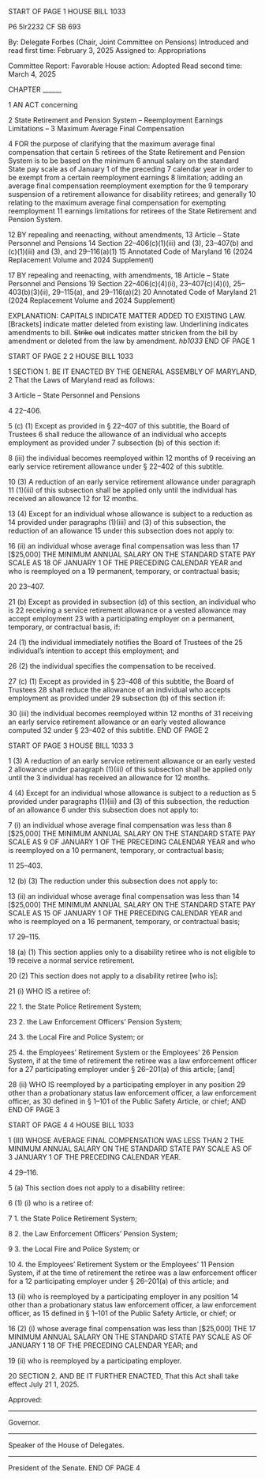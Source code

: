 START OF PAGE 1
HOUSE BILL 1033

P6 5lr2232
CF SB 693

By: Delegate Forbes (Chair, Joint Committee on Pensions)
Introduced and read first time: February 3, 2025
Assigned to: Appropriations

Committee Report: Favorable
House action: Adopted
Read second time: March 4, 2025

CHAPTER ______

1 AN ACT concerning

2 State Retirement and Pension System – Reemployment Earnings Limitations –
3 Maximum Average Final Compensation

4 FOR the purpose of clarifying that the maximum average final compensation that certain
5 retirees of the State Retirement and Pension System is to be based on the minimum
6 annual salary on the standard State pay scale as of January 1 of the preceding
7 calendar year in order to be exempt from a certain reemployment earnings
8 limitation; adding an average final compensation reemployment exemption for the
9 temporary suspension of a retirement allowance for disability retirees; and generally
10 relating to the maximum average final compensation for exempting reemployment
11 earnings limitations for retirees of the State Retirement and Pension System.

12 BY repealing and reenacting, without amendments,
13 Article – State Personnel and Pensions
14 Section 22–406(c)(1)(iii) and (3), 23–407(b) and (c)(1)(iii) and (3), and 29–116(a)(1)
15 Annotated Code of Maryland
16 (2024 Replacement Volume and 2024 Supplement)

17 BY repealing and reenacting, with amendments,
18 Article – State Personnel and Pensions
19 Section 22–406(c)(4)(ii), 23–407(c)(4)(i), 25–403(b)(3)(ii), 29–115(a), and 29–116(a)(2)
20 Annotated Code of Maryland
21 (2024 Replacement Volume and 2024 Supplement)

EXPLANATION: CAPITALS INDICATE MATTER ADDED TO EXISTING LAW.
[Brackets] indicate matter deleted from existing law.
Underlining indicates amendments to bill.
~~Strike~~ ~~out~~ indicates matter stricken from the bill by amendment or deleted from the law by
amendment. *hb1033*
END OF PAGE 1

START OF PAGE 2
2 HOUSE BILL 1033

1 SECTION 1. BE IT ENACTED BY THE GENERAL ASSEMBLY OF MARYLAND,
2 That the Laws of Maryland read as follows:

3 Article – State Personnel and Pensions

4 22–406.

5 (c) (1) Except as provided in § 22–407 of this subtitle, the Board of Trustees
6 shall reduce the allowance of an individual who accepts employment as provided under
7 subsection (b) of this section if:

8 (iii) the individual becomes reemployed within 12 months of
9 receiving an early service retirement allowance under § 22–402 of this subtitle.

10 (3) A reduction of an early service retirement allowance under paragraph
11 (1)(iii) of this subsection shall be applied only until the individual has received an allowance
12 for 12 months.

13 (4) Except for an individual whose allowance is subject to a reduction as
14 provided under paragraphs (1)(iii) and (3) of this subsection, the reduction of an allowance
15 under this subsection does not apply to:

16 (ii) an individual whose average final compensation was less than
17 [$25,000] THE MINIMUM ANNUAL SALARY ON THE STANDARD STATE PAY SCALE AS
18 OF JANUARY 1 OF THE PRECEDING CALENDAR YEAR and who is reemployed on a
19 permanent, temporary, or contractual basis;

20 23–407.

21 (b) Except as provided in subsection (d) of this section, an individual who is
22 receiving a service retirement allowance or a vested allowance may accept employment
23 with a participating employer on a permanent, temporary, or contractual basis, if:

24 (1) the individual immediately notifies the Board of Trustees of the
25 individual’s intention to accept this employment; and

26 (2) the individual specifies the compensation to be received.

27 (c) (1) Except as provided in § 23–408 of this subtitle, the Board of Trustees
28 shall reduce the allowance of an individual who accepts employment as provided under
29 subsection (b) of this section if:

30 (iii) the individual becomes reemployed within 12 months of
31 receiving an early service retirement allowance or an early vested allowance computed
32 under § 23–402 of this subtitle.
END OF PAGE 2

START OF PAGE 3
HOUSE BILL 1033 3

1 (3) A reduction of an early service retirement allowance or an early vested
2 allowance under paragraph (1)(iii) of this subsection shall be applied only until the
3 individual has received an allowance for 12 months.

4 (4) Except for an individual whose allowance is subject to a reduction as
5 provided under paragraphs (1)(iii) and (3) of this subsection, the reduction of an allowance
6 under this subsection does not apply to:

7 (i) an individual whose average final compensation was less than
8 [$25,000] THE MINIMUM ANNUAL SALARY ON THE STANDARD STATE PAY SCALE AS
9 OF JANUARY 1 OF THE PRECEDING CALENDAR YEAR and who is reemployed on a
10 permanent, temporary, or contractual basis;

11 25–403.

12 (b) (3) The reduction under this subsection does not apply to:

13 (ii) an individual whose average final compensation was less than
14 [$25,000] THE MINIMUM ANNUAL SALARY ON THE STANDARD STATE PAY SCALE AS
15 OF JANUARY 1 OF THE PRECEDING CALENDAR YEAR and who is reemployed on a
16 permanent, temporary, or contractual basis;

17 29–115.

18 (a) (1) This section applies only to a disability retiree who is not eligible to
19 receive a normal service retirement.

20 (2) This section does not apply to a disability retiree [who is]:

21 (i) WHO IS a retiree of:

22 1. the State Police Retirement System;

23 2. the Law Enforcement Officers’ Pension System;

24 3. the Local Fire and Police System; or

25 4. the Employees’ Retirement System or the Employees’
26 Pension System, if at the time of retirement the retiree was a law enforcement officer for a
27 participating employer under § 26–201(a) of this article; [and]

28 (ii) WHO IS reemployed by a participating employer in any position
29 other than a probationary status law enforcement officer, a law enforcement officer, as
30 defined in § 1–101 of the Public Safety Article, or chief; AND
END OF PAGE 3

START OF PAGE 4
4 HOUSE BILL 1033

1 (III) WHOSE AVERAGE FINAL COMPENSATION WAS LESS THAN
2 THE MINIMUM ANNUAL SALARY ON THE STANDARD STATE PAY SCALE AS OF
3 JANUARY 1 OF THE PRECEDING CALENDAR YEAR.

4 29–116.

5 (a) This section does not apply to a disability retiree:

6 (1) (i) who is a retiree of:

7 1. the State Police Retirement System;

8 2. the Law Enforcement Officers’ Pension System;

9 3. the Local Fire and Police System; or

10 4. the Employees’ Retirement System or the Employees’
11 Pension System, if at the time of retirement the retiree was a law enforcement officer for a
12 participating employer under § 26–201(a) of this article; and

13 (ii) who is reemployed by a participating employer in any position
14 other than a probationary status law enforcement officer, a law enforcement officer, as
15 defined in § 1–101 of the Public Safety Article, or chief; or

16 (2) (i) whose average final compensation was less than [$25,000] THE
17 MINIMUM ANNUAL SALARY ON THE STANDARD STATE PAY SCALE AS OF JANUARY 1
18 OF THE PRECEDING CALENDAR YEAR; and

19 (ii) who is reemployed by a participating employer.

20 SECTION 2. AND BE IT FURTHER ENACTED, That this Act shall take effect July
21 1, 2025.

Approved:

________________________________________________________________________________
Governor.

________________________________________________________________________________
Speaker of the House of Delegates.

________________________________________________________________________________
President of the Senate.
END OF PAGE 4
